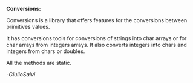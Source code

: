 **Conversions:**

Conversions is a library that offers features for the conversions between primitives values.

It has conversions tools for conversions of strings into char arrays or for char arrays from integers arrays. It also converts integers into chars and integers from chars or doubles.

All the methods are static.

-*GiulioSalvi*
